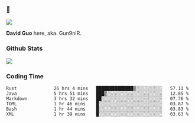### 👋

![](https://komarev.com/ghpvc/?username=Gun9niR&label=Total+Views)

**David Guo** here, aka. Gun9niR.

### Github Stats

<img src="https://github-readme-stats.vercel.app/api?username=Gun9niR&count_private=true&show_icons=true&theme=vue-dark&hide_title=true">

### Coding Time

<!--START_SECTION:waka-->

```text
Rust              26 hrs 4 mins   ██████████████▒░░░░░░░░░░   57.11 %
Java              5 hrs 51 mins   ███▒░░░░░░░░░░░░░░░░░░░░░   12.85 %
Markdown          3 hrs 32 mins   ██░░░░░░░░░░░░░░░░░░░░░░░   07.76 %
TOML              1 hr 46 mins    █░░░░░░░░░░░░░░░░░░░░░░░░   03.87 %
Bash              1 hr 44 mins    █░░░░░░░░░░░░░░░░░░░░░░░░   03.83 %
XML               1 hr 39 mins    █░░░░░░░░░░░░░░░░░░░░░░░░   03.63 %
```

<!--END_SECTION:waka-->
